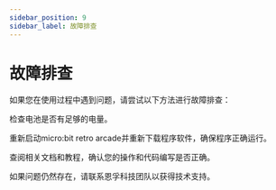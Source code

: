 ```yaml
---
sidebar_position: 9
sidebar_label: 故障排查
---
```


# 故障排查

如果您在使用过程中遇到问题，请尝试以下方法进行故障排查：

检查电池是否有足够的电量。

重新启动micro:bit retro arcade并重新下载程序软件，确保程序正确运行。

查阅相关文档和教程，确认您的操作和代码编写是否正确。

如果问题仍然存在，请联系恩孚科技团队以获得技术支持。
